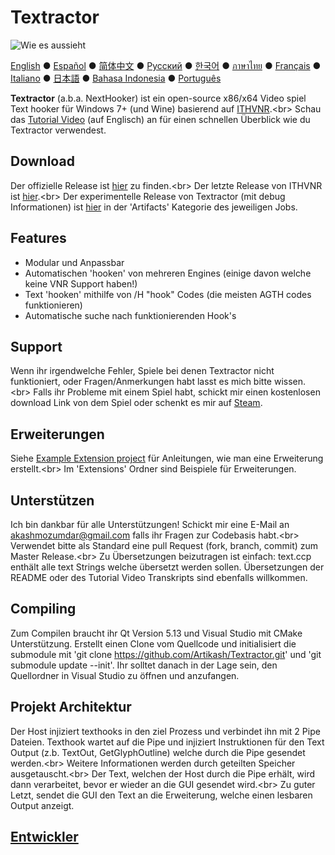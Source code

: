 # Textractor

![Wie es aussieht](screenshot.png)

[English](README.md) ● [Español](README_ES.md) ● [简体中文](README_SC.md) ● [Русский](README_RU.md) ● [한국어](README_KR.md) ● [ภาษาไทย](README_TH.md) ● [Français](README_FR.md) ● [Italiano](README_IT.md) ● [日本語](README_JP.md) ● [Bahasa Indonesia](README_ID.md) ● [Português](README_PT.md)

**Textractor** (a.b.a. NextHooker) ist ein open-source x86/x64 Video spiel Text hooker für Windows 7+ (und Wine) basierend auf [ITHVNR](https://web.archive.org/web/20160202084144/http://www.hongfire.com/forum/showthread.php/438331-ITHVNR-ITH-with-the-VNR-engine).<br&gt;
Schau das [Tutorial Video](docs/TUTORIAL.md) (auf Englisch) an für einen schnellen Überblick wie du Textractor verwendest.
## Download

Der offizielle Release ist [hier](https://github.com/Artikash/Textractor/releases) zu finden.<br&gt;
Der letzte Release von ITHVNR ist [hier](https://drive.google.com/open?id=13aHF4uIXWn-3YML_k2YCDWhtGgn5-tnO).<br&gt;
Der experimentelle Release von Textractor (mit debug Informationen) ist [hier](https://ci.appveyor.com/project/Artikash/textractor/history) in der 'Artifacts'
Kategorie des jeweiligen Jobs.

## Features

- Modular und Anpassbar
- Automatischen 'hooken' von mehreren Engines (einige davon welche keine VNR Support haben!)
- Text 'hooken' mithilfe von /H "hook" Codes (die meisten AGTH codes funktionieren)
- Automatische suche nach funktionierenden Hook's

## Support

Wenn ihr irgendwelche Fehler, Spiele bei denen Textractor nicht funktioniert, oder Fragen/Anmerkungen habt lasst es mich bitte wissen.<br&gt;
Falls ihr Probleme mit einem Spiel habt, schickt mir einen kostenlosen download Link von dem Spiel oder schenkt es mir auf [Steam](https://steamcommunity.com/profiles/76561198097566313/).

## Erweiterungen

Siehe [Example Extension project](https://github.com/Artikash/ExampleExtension) für Anleitungen, wie man eine Erweiterung erstellt.<br&gt;
Im 'Extensions' Ordner sind Beispiele für Erweiterungen.

## Unterstützen

Ich bin dankbar für alle Unterstützungen! Schickt mir eine E-Mail an akashmozumdar@gmail.com falls ihr Fragen zur Codebasis habt.<br&gt;
Verwendet bitte als Standard eine pull Request (fork, branch, commit) zum Master Release.<br&gt;
Zu Übersetzungen beizutragen ist einfach: text.ccp enthält alle text Strings welche übersetzt werden sollen. Übersetzungen der README oder des Tutorial Video Transkripts sind ebenfalls willkommen.

## Compiling
Zum Compilen braucht ihr Qt Version 5.13 und Visual Studio mit CMake Unterstützung.
Erstellt einen Clone vom Quellcode und initialisiert die submodule mit 'git clone https://github.com/Artikash/Textractor.git' und 'git submodule update --init'.
Ihr solltet danach in der Lage sein, den Quellordner in Visual Studio zu öffnen und anzufangen.

## Projekt Architektur

Der Host injiziert texthooks in den ziel Prozess und verbindet ihn mit 2 Pipe Dateien.
Texthook wartet auf die Pipe und injiziert Instruktionen für den Text Output (z.b. TextOut, GetGlyphOutline) welche durch die Pipe gesendet werden.<br&gt;
Weitere Informationen werden durch geteilten Speicher ausgetauscht.<br&gt;
Der Text, welchen der Host durch die Pipe erhält, wird dann verarbeitet, bevor er wieder an die GUI gesendet wird.<br&gt;
Zu guter Letzt, sendet die GUI den Text an die Erweiterung, welche einen lesbaren Output anzeigt.

## [Entwickler](docs/CREDITS.md)
